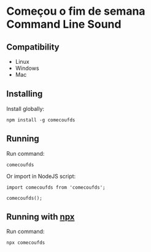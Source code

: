 # Começou o fim de semana Command Line Sound


## Compatibility

- Linux
- Windows
- Mac

## Installing
Install globally:

    npm install -g comecoufds

## Running
Run command:

    comecoufds

Or import in NodeJS script:

    import comecoufds from 'comecoufds';

    comecoufds();
    
## Running with [npx](https://www.npmjs.com/package/npx)
Run command:

    npx comecoufds
